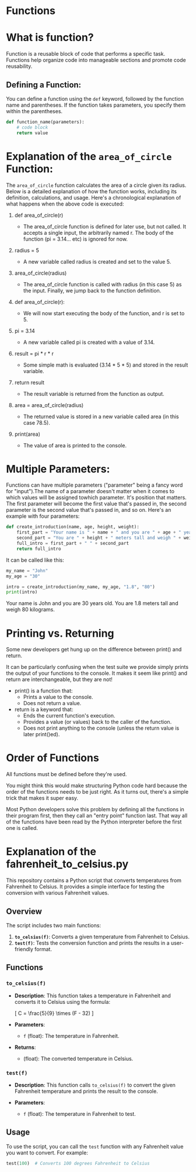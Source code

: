 # Functions

# What is function?

Function is a reusable block of code that performs a specific task. Functions help organize code into manageable sections and promote code reusability.

## Defining a Function:

You can define a function using the `def` keyword, followed by the function name and parentheses. If the function takes parameters, you specify them within the parentheses.

```python
def function_name(parameters):
    # code block
    return value
```

# Explanation of the `area_of_circle` Function:

The `area_of_circle` function calculates the area of a circle given its radius. Below is a detailed explanation of how the function works, including its definition, calculations, and usage. Here's a chronological explanation of what happens when the above code is executed:
1. def area_of_circle(r) 
	- The area_of_circle function is defined for later use, but not called. It accepts a single input, the arbitrarily named r. The body of the function (pi = 3.14... etc) is ignored for now.

2. radius = 5
	- A new variable called radius is created and set to the value 5.

3. area_of_circle(radius)
	- The area_of_circle function is called with radius (in this case 5) as the input. Finally, we jump back to the function definition.

4. def area_of_circle(r):
	- We will now start executing the body of the function, and r is set to 5.

5. pi = 3.14
	- A new variable called pi is created with a value of 3.14.

6. result = pi * r * r
	- Some simple math is evaluated (3.14 * 5 * 5) and stored in the result variable.

7. return result
	- The result variable is returned from the function as output.

8. area = area_of_circle(radius)
	- The returned value is stored in a new variable called area (in this case 78.5).

9. print(area)
	- The value of area is printed to the console.

# Multiple Parameters:

Functions can have multiple parameters ("parameter" being a fancy word for "input").The name of a parameter doesn't matter when it comes to which values will be assigned towhich parameter. It's position that matters. The first parameter will become the first value that's passed in, the second parameter is the second value that's passed in, and so on.
Here's an example with four parameters:

```python
def create_introduction(name, age, height, weight):
    first_part = "Your name is " + name + " and you are " + age + " years old."
    second_part = "You are " + height + " meters tall and weigh " + weight + " kilograms."
    full_intro = first_part + " " + second_part
    return full_intro
```
It can be called like this:
```python
my_name = "John"
my_age = "30"

intro = create_introduction(my_name, my_age, "1.8", "80")
print(intro) 
```
Your name is John and you are 30 years old. You are 1.8 meters tall and weigh 80 kilograms.

# Printing vs. Returning

Some new developers get hung up on the difference between print() and return.

It can be particularly confusing when the test suite we provide simply prints the output of your functions to the console. It makes it seem like print() and return are interchangeable, but they are not!

* print() is a function that:
	- Prints a value to the console.
	- Does not return a value.
* return is a keyword that:
	- Ends the current function's execution.
	- Provides a value (or values) back to the caller of the function.
	- Does not print anything to the console (unless the return value is later print()ed).

# Order of Functions

All functions must be defined before they're used.

You might think this would make structuring Python code hard because the order of the functions needs to be just right. As it turns out, there's a simple trick that makes it super easy.

Most Python developers solve this problem by defining all the functions in their program first, then they call an "entry point" function last. That way all of the functions have been read by the Python interpreter before the first one is called.

#  Explanation of the fahrenheit_to_celsius.py

This repository contains a Python script that converts temperatures from Fahrenheit to Celsius. It provides a simple interface for testing the conversion with various Fahrenheit values.

## Overview

The script includes two main functions:

1. **`to_celsius(f)`**: Converts a given temperature from Fahrenheit to Celsius.
2. **`test(f)`**: Tests the conversion function and prints the results in a user-friendly format.

## Functions

### `to_celsius(f)`

- **Description**: This function takes a temperature in Fahrenheit and converts it to Celsius using the formula:

  \[
  C = \frac{5}{9} \times (F - 32)
  \]

- **Parameters**:
  - `f` (float): The temperature in Fahrenheit.

- **Returns**:
  - (float): The converted temperature in Celsius.

### `test(f)`

- **Description**: This function calls `to_celsius(f)` to convert the given Fahrenheit temperature and prints the result to the console.

- **Parameters**:
  - `f` (float): The temperature in Fahrenheit to test.

## Usage

To use the script, you can call the `test` function with any Fahrenheit value you want to convert. For example:

```python
test(100)  # Converts 100 degrees Fahrenheit to Celsius
